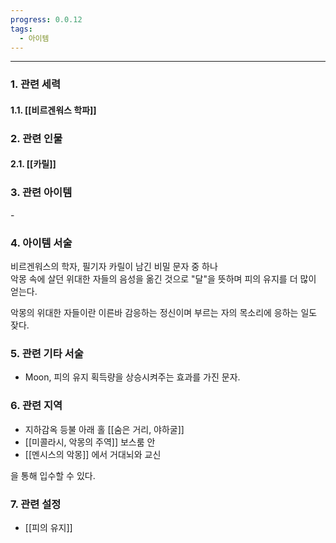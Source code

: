 ```yaml
---
progress: 0.0.12
tags:
  - 아이템
---
```

---
### 1. 관련 세력 
#### 1.1. [[비르겐워스 학파]]

### 2. 관련 인물
#### 2.1. [[카릴]]

### 3. 관련 아이템
\-

### 4. 아이템 서술
비르겐워스의 학자, 필기자 카릴이 남긴 비밀 문자 중 하나  
악몽 속에 살던 위대한 자들의 음성을 옮긴 것으로 "달"을 뜻하며 피의 유지를 더 많이 얻는다.  
  
악몽의 위대한 자들이란 이른바 감응하는 정신이며 부르는 자의 목소리에 응하는 일도 잦다.

### 5. 관련 기타 서술
- Moon, 피의 유지 획득량을 상승시켜주는 효과를 가진 문자.

### 6. 관련 지역
- 지하감옥 등불 아래 홀 [[숨은 거리, 야하굴]]
- [[미콜라시, 악몽의 주역]] 보스룸 안
- [[멘시스의 악몽]] 에서 거대뇌와 교신

을 통해 입수할 수 있다.

### 7. 관련 설정
- [[피의 유지]]
